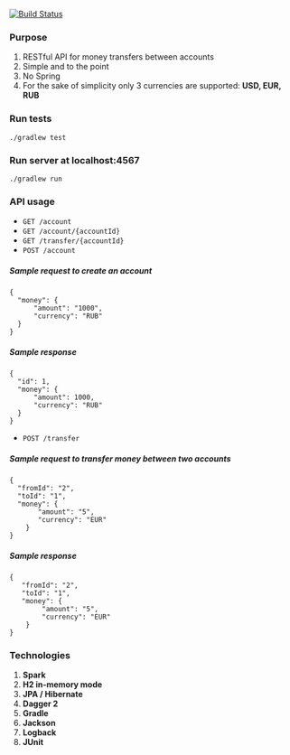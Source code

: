 [![Build Status](https://travis-ci.org/heyferh/money-transfer.svg?branch=master)](https://travis-ci.org/heyferh/money-transfer)
### Purpose
1. RESTful API for money transfers between accounts
2. Simple and to the point
3. No Spring
4. For the sake of simplicity only 3 currencies are supported: **USD, EUR, RUB**
### Run tests
```
./gradlew test
```
### Run server at localhost:4567
```
./gradlew run
```
### API usage
* ```GET /account ```
* ```GET /account/{accountId}```
* ```GET /transfer/{accountId} ```
* ```POST /account ```
##### Sample request to create an account
    {
      "money": {
          "amount": "1000",
          "currency": "RUB"
      }
    }
##### Sample response
    {
      "id": 1,
      "money": {
          "amount": 1000,
          "currency": "RUB"
      }
    } 
* ```POST /transfer ```
##### Sample request to transfer money between two accounts
    {
      "fromId": "2",
      "toId": "1",
      "money": {
           "amount": "5",
           "currency": "EUR"
        }
    }
##### Sample response
    {
       "fromId": "2",
       "toId": "1",
       "money": {
            "amount": "5",
            "currency": "EUR"
        }
    }

### Technologies
1. **Spark**
2. **H2 in-memory mode**
3. **JPA / Hibernate**
4. **Dagger 2**
5. **Gradle**
6. **Jackson**
7. **Logback**
8. **JUnit**
